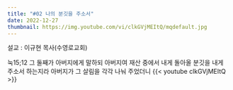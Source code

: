 ```yaml
---
title: "#02 나의 분깃을 주소서"
date: 2022-12-27
thumbnail: https://img.youtube.com/vi/clkGVjMEItQ/mqdefault.jpg
---
```

설교 : 이규현 목사(수영로교회)
<!--more-->
눅15;12 그 둘째가 아버지에게 말하되 아버지여 재산 중에서 내게 돌아올 분깃을 내게 주소서 하는지라 아버지가 그 살림을 각각 나눠 주었더니
{{< youtube clkGVjMEItQ >}}
